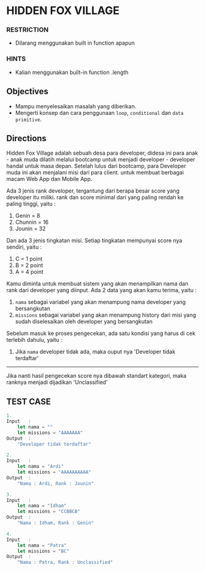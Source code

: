 # HIDDEN FOX VILLAGE

### RESTRICTION
- Dilarang menggunakan built in function apapun

### HINTS
- Kalian menggunakan built-in function .length

## Objectives
- Mampu menyelesaikan masalah yang diberikan.
- Mengerti konsep dan cara penggunaan `loop`, `conditional` dan `data primitive`.

## Directions
Hidden Fox Village adalah sebuah desa para developer, 
didesa ini para anak - anak muda dilatih melalui bootcamp untuk menjadi developer - developer handal untuk masa depan.
Setelah lulus dari bootcamp, para Developer muda ini akan menjalani misi dari para client. untuk membuat berbagai macam Web App dan Mobile App.

Ada 3 jenis rank developer, tergantung dari berapa besar score yang developer itu miliki.
rank dan score minimal dari yang paling rendah ke paling tinggi, yaitu :
1. Genin = 8
2. Chunnin = 16
3. Jounin = 32

Dan ada 3 jenis tingkatan misi. Setiap tingkatan mempunyai score nya sendiri, yaitu :
1. C = 1 point 
2. B = 2 point
3. A = 4 point

Kamu diminta untuk membuat sistem yang akan menampilkan nama dan rank dari developer yang diinput.
Ada 2 data yang akan kamu terima, yaitu :
1. `nama` sebagai variabel yang akan menampung nama developer yang bersangkutan
2. `missions` sebagai variabel yang akan menampung history dari misi yang sudah diselesaikan oleh developer yang bersangkutan

Sebelum masuk ke proses pengecekan, ada satu kondisi yang harus di cek terlebih dahulu, yaitu :
1. Jika `nama` developer tidak ada, maka ouput nya 'Developer tidak terdaftar'
___

Jika nanti hasil pengecekan score nya dibawah standart kategori, maka ranknya menjadi dijadikan 'Unclassified'

## TEST CASE
```js
1.
Input   :
    let nama = ""
    let missions = "AAAAAAA"
Output  : 
    "Developer tidak terdaftar"
```

```js
2.
Input   :
    let nama = "Ardi"
    let missions = "AAAAAAAAAA"
Output  : 
    "Nama : Ardi, Rank : Jounin"
```

```js
3.
Input   :
    let nama = "Idham"
    let missions = "CCBBCB"
Output  : 
    "Nama : Idham, Rank : Genin"
```

```js
4.
Input   :
    let nama = "Patra"
    let missions = "BC"
Output  : 
    "Nama : Patra, Rank : Unclassified"
```